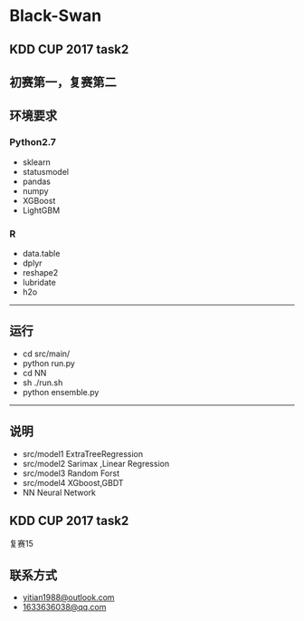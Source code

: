 # Black-Swan
## KDD CUP 2017 task2
初赛第一，复赛第二
----
## 环境要求
### Python2.7
- sklearn
- statusmodel
- pandas
- numpy
- XGBoost
- LightGBM
### R
- data.table
- dplyr
- reshape2
- lubridate
- h2o
----
## 运行
- cd src/main/
- python run.py
- cd NN
- sh ./run.sh
- python ensemble.py
----
## 说明
- src/model1  ExtraTreeRegression
- src/model2  Sarimax ,Linear Regression
- src/model3  Random Forst
- src/model4  XGboost,GBDT
- NN          Neural Network

## KDD CUP 2017 task2
复赛15

## 联系方式
- yitian1988@outlook.com
- 1633636038@qq.com

